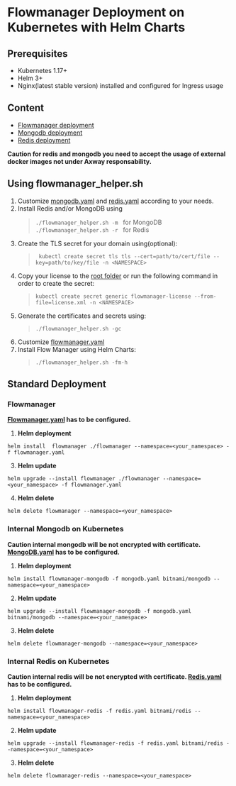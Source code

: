 # Flowmanager Deployment on Kubernetes with Helm Charts

## Prerequisites

* Kubernetes 1.17+
* Helm 3+
* Nginx(latest stable version) installed and configured for Ingress usage

## Content

* [Flowmanager deployment](flowmanager/README.md)
* [Mongodb deployment](kubernetes/base/)
* [Redis deployment](kubernetes/base/)

**Caution for redis and mongodb you need to accept the usage of external docker images not under Axway responsability.**

## Using flowmanager_helper.sh

1. Customize [mongodb.yaml](kubernetes/base/mongodb.yaml) and [redis.yaml](kubernetes/base/redis.yaml) according to your needs. 
2. Install Redis and/or MongoDB using
   >```./flowmanager_helper.sh -m ``` for MongoDB  
   >```./flowmanager_helper.sh -r ``` for Redis
3. Create the TLS secret for your domain using(optional):
   >``` kubectl create secret tls tls --cert=path/to/cert/file --key=path/to/key/file -n <NAMESPACE>```
4. Copy your license to the [root folder](kubernetes/) or run the following command in order to create the secret:
   >```kubectl create secret generic flowmanager-license --from-file=license.xml -n <NAMESPACE>```
5. Generate the certificates and secrets using:
   >```./flowmanager_helper.sh -gc```
6. Customize [flowmanager.yaml](kubernetes/helm/flowmanager.yaml)
7. Install Flow Manager using Helm Charts:
   >```./flowmanager_helper.sh -fm-h ```


## Standard Deployment
### Flowmanager

**[Flowmanager.yaml](kubernetes/helm/flowmanager.yaml) has to be configured.**

1. **Helm deployment**

```shell
helm install  flowmanager ./flowmanager --namespace=<your_namespace> -f flowmanager.yaml
```

3. **Helm update**

```shell
helm upgrade --install flowmanager ./flowmanager --namespace=<your_namespace> -f flowmanager.yaml
```

4. **Helm delete**

```shell
helm delete flowmanager --namespace=<your_namespace>
```

### Internal Mongodb on Kubernetes

**Caution internal mongodb will be not encrypted with certificate. [MongoDB.yaml](kubernetes/base/mongodb.yaml) has to be configured.**


1. **Helm deployment**

```shell
helm install flowmanager-mongodb -f mongodb.yaml bitnami/mongodb --namespace=<your_namespace>
```

2. **Helm update**

```shell
helm upgrade --install flowmanager-mongodb -f mongodb.yaml bitnami/mongodb --namespace=<your_namespace>
```

3. **Helm delete**

```shell
helm delete flowmanager-mongodb --namespace=<your_namespace>
```

### Internal Redis on Kubernetes

**Caution internal redis will be not encrypted with certificate. [Redis.yaml](kubernetes/base/redis.yaml) has to be configured.**

1. **Helm deployment**

```shell
helm install flowmanager-redis -f redis.yaml bitnami/redis --namespace=<your_namespace>
```

2. **Helm update**

```shell
helm upgrade --install flowmanager-redis -f redis.yaml bitnami/redis --namespace=<your_namespace>
```

3. **Helm delete**

```shell
helm delete flowmanager-redis --namespace=<your_namespace>
```

